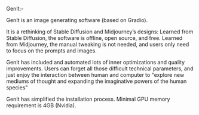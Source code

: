 GenIt:-

GenIt is an image generating software (based on Gradio).

It is a rethinking of Stable Diffusion and Midjourney’s designs:
    Learned from Stable Diffusion, the software is offline, open source, and free.
    Learned from Midjourney, the manual tweaking is not needed, and users only need to focus on the prompts and images.

GenIt has included and automated lots of inner optimizations and quality improvements. 
Users can forget all those difficult technical parameters, and just enjoy the interaction between human and computer to "explore new mediums of thought and expanding the imaginative powers of the human species"

GenIt has simplified the installation process. 
Minimal GPU memory requirement is 4GB (Nvidia).

